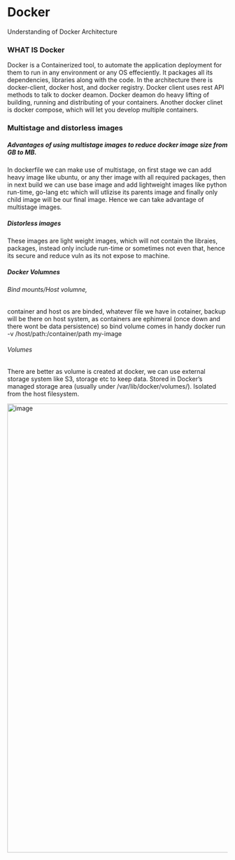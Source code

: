 # Docker
Understanding of Docker Architecture
### WHAT IS Docker
Docker is a Containerized tool, to automate the application deployment for them to run in any environment or any OS effeciently. It packages all its dependencies, libraries along with the code.
In the architecture there is docker-client, docker host, and docker registry. Docker client uses rest API methods to talk to docker deamon. Docker deamon do heavy lifting of building, running and distributing of your containers. Another docker clinet is docker compose, which will let you develop multiple containers.

### Multistage and distorless images

##### Advantages of using multistage images to reduce docker image size from GB to MB.
In dockerfile we can  make use of multistage, on first stage we can add heavy image like ubuntu, or any ther image with all  required packages, then in next build we can use base image and add lightweight images like python run-time, go-lang etc which will utlizise its parents image and finally only child image will be our final image. Hence we can take advantage of multistage images.
##### Distorless images
These images are light weight images, which will not contain the libraies, packages, instead only include run-time or sometimes not even that, hence its secure and reduce vuln as its not expose to machine.

##### Docker Volumnes
###### Bind mounts/Host volumne,
container and host os are binded, whatever file we have in cotainer, backup will be there on host system, as containers are ephimeral (once down and there wont be data persistence) so bind volume comes in handy
docker run -v /host/path:/container/path my-image

###### Volumes
There are better as volume is created at docker, we can use external storage system like S3, storage etc to keep data. Stored in Docker’s managed storage area (usually under /var/lib/docker/volumes/).  Isolated from the host filesystem.


<img width="1536" height="1024" alt="image" src="https://github.com/user-attachments/assets/cd262630-7f16-4a1c-a0f9-485fdf0a8389" />

